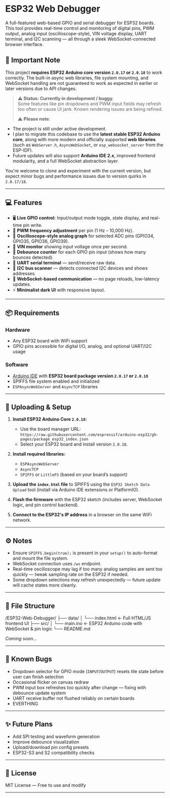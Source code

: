 # ESP32 Web Debugger

A full-featured web-based GPIO and serial debugger for ESP32 boards. This tool provides real-time control and monitoring of digital pins, PWM output, analog input (oscilloscope-style), VIN voltage display, UART terminal, and I2C scanning — all through a sleek WebSocket-connected browser interface.

## 🚨 Important Note

This project **requires ESP32 Arduino core version `2.0.17` or `2.0.18`** to work correctly. The built-in async web libraries, file system mounting, and WebSocket handling are not guaranteed to work as expected in earlier or later versions due to API changes.

> **⚠️ Status: Currently in development / buggy.**  
> Some features like pin dropdowns and PWM input fields may refresh too often or cause UI jank. Known rendering issues are being refined.
>
> ⚠️ **Please note**:
- The project is still under active development.
- I plan to migrate this codebase to use the **latest stable ESP32 Arduino core**, along with more modern and officially supported **web libraries** (such as `WebServer.h`, `AsyncWebSocket`, or `esp_websocket_server` from the ESP-IDF).
- Future updates will also support **Arduino IDE 2.x**, improved frontend modularity, and a full WebSocket abstraction layer.

You're welcome to clone and experiment with the current version, but expect minor bugs and performance issues due to version quirks in `2.0.17/18`.


---

## 💻 Features

- 🖥️ **Live GPIO control:** Input/output mode toggle, state display, and real-time pin write.
- 🌈 **PWM frequency adjustment** per pin (1 Hz – 10,000 Hz).
- 📡 **Oscilloscope-style analog graph** for selected ADC pins (GPIO34, GPIO35, GPIO36, GPIO39).
- 🔋 **VIN monitor** showing input voltage once per second.
- 🧠 **Debounce counter** for each GPIO pin input (shows how many bounces detected).
- 💬 **UART serial terminal** — send/receive raw data.
- 🔎 **I2C bus scanner** — detects connected I2C devices and shows addresses.
- 📑 **WebSocket-based communication** — no page reloads, low-latency updates.
- ⚡ **Minimalist dark UI** with responsive layout.

---

## 📦 Requirements

### Hardware

- Any ESP32 board with WiFi support
- GPIO pins accessible for digital I/O, analog, and optional UART/I2C usage

### Software

- [Arduino IDE](https://www.arduino.cc/en/software) with **ESP32 board package version `2.0.17` or `2.0.18`**
- SPIFFS file system enabled and initialized
- `ESPAsyncWebServer` and `AsyncTCP` libraries

---

## 🔧 Uploading & Setup

1. **Install ESP32 Arduino Core `2.0.18`:**
   - Use the board manager URL: `https://raw.githubusercontent.com/espressif/arduino-esp32/gh-pages/package_esp32_index.json`
   - Select your ESP32 board and install version `2.0.18`.

2. **Install required libraries:**
   - `ESPAsyncWebServer`
   - `AsyncTCP`
   - `SPIFFS` or `LittleFS` (based on your board’s support)

3. **Upload the `index.html` file** to SPIFFS using the `ESP32 Sketch Data Upload` tool (install via Arduino IDE extensions or PlatformIO).

4. **Flash the firmware** with the ESP32 sketch (includes server, WebSocket logic, and pin control backend).

5. **Connect to the ESP32's IP address** in a browser on the same WiFi network.

---

## ⚙️ Notes

- Ensure `SPIFFS.begin(true);` is present in your `setup()` to auto-format and mount the file system.
- WebSocket connection uses `/ws` endpoint.
- Real-time oscilloscope may lag if too many analog samples are sent too quickly — tweak sampling rate on the ESP32 if needed.
- Some dropdown selections may refresh unexpectedly — future update will cache states more cleanly.

---

## 📁 File Structure

/ESP32-Web-Debugger/
├── data/
│ └── index.html ← Full HTML/JS frontend UI
├── src/
│ └── main.ino ← ESP32 Arduino code with WebSocket & pin logic
└── README.md

*Coming soon...*

---

## 🧪 Known Bugs

- Dropdown selector for GPIO mode (`INPUT`/`OUTPUT`) resets tile state before user can finish selection
- Occasional flicker on canvas redraw
- PWM input box refreshes too quickly after change — fixing with debounce update system
- UART receive buffer not flushed reliably on certain boards
- EVERTHING

---

## ✨ Future Plans

- Add SPI testing and waveform generation
- Improve debounce visualization
- Upload/download pin config presets
- ESP32-S3 and S2 compatibility checks

---

## 🔗 License

MIT License — Free to use and modify

---
